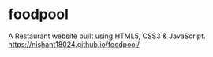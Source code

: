 # foodpool
A Restaurant website built using HTML5, CSS3 &amp; JavaScript.
https://nishant18024.github.io/foodpool/
